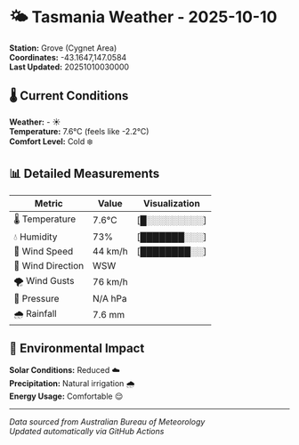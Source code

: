 # 🌤️ Tasmania Weather - 2025-10-10

**Station:** Grove (Cygnet Area)  
**Coordinates:** -43.1647,147.0584  
**Last Updated:** 20251010030000

## 🌡️ Current Conditions

**Weather:** - ☀️  
**Temperature:** 7.6°C (feels like -2.2°C)  
**Comfort Level:** Cold ❄️

## 📊 Detailed Measurements

| Metric | Value | Visualization |
|--------|-------|---------------|
| 🌡️ Temperature | 7.6°C | [█░░░░░░░░░] |
| 💧 Humidity | 73% | [███████░░░] |
| 💨 Wind Speed | 44 km/h | [████████░░] |
| 🧭 Wind Direction | WSW | |
| 🌪️ Wind Gusts | 76 km/h | |
| 🔽 Pressure | N/A hPa | |
| 🌧️ Rainfall | 7.6 mm | |

## 🌱 Environmental Impact

**Solar Conditions:** Reduced ☁️  
**Precipitation:** Natural irrigation 🌧️  
**Energy Usage:** Comfortable 😌

---
*Data sourced from Australian Bureau of Meteorology*  
*Updated automatically via GitHub Actions*
